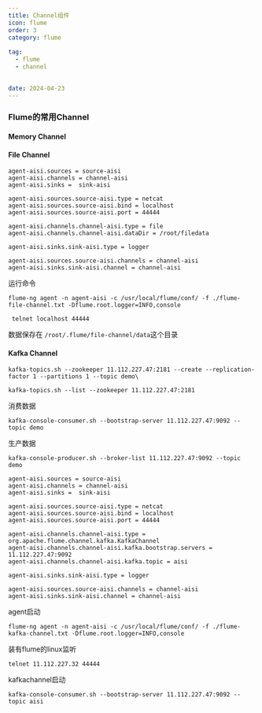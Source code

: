 ```yaml
---
title: Channel组件
icon: flume
order: 3
category: flume
  
tag:
  - flume
  - channel

  
date: 2024-04-23
---
```





### Flume的常用Channel

#### Memory Channel


#### File Channel

```properties
agent-aisi.sources = source-aisi
agent-aisi.channels = channel-aisi
agent-aisi.sinks =  sink-aisi

agent-aisi.sources.source-aisi.type = netcat
agent-aisi.sources.source-aisi.bind = localhost
agent-aisi.sources.source-aisi.port = 44444

agent-aisi.channels.channel-aisi.type = file
agent-aisi.channels.channel-aisi.dataDir = /root/filedata

agent-aisi.sinks.sink-aisi.type = logger

agent-aisi.sources.source-aisi.channels = channel-aisi
agent-aisi.sinks.sink-aisi.channel = channel-aisi
```

运行命令

```shell
flume-ng agent -n agent-aisi -c /usr/local/flume/conf/ -f ./flume-file-channel.txt -Dflume.root.logger=INFO,console
```

```shell
 telnet localhost 44444
```

数据保存在 `/root/.flume/file-channel/data`这个目录

#### Kafka Channel

```shell
kafka-topics.sh --zookeeper 11.112.227.47:2181 --create --replication-factor 1 --partitions 1 --topic demo\
```

```shell
kafka-topics.sh --list --zookeeper 11.112.227.47:2181
```

消费数据

```shell
kafka-console-consumer.sh --bootstrap-server 11.112.227.47:9092 --topic demo
```

生产数据

```shell
kafka-console-producer.sh --broker-list 11.112.227.47:9092 --topic demo 
```

```properties
agent-aisi.sources = source-aisi
agent-aisi.channels = channel-aisi
agent-aisi.sinks =  sink-aisi

agent-aisi.sources.source-aisi.type = netcat
agent-aisi.sources.source-aisi.bind = localhost
agent-aisi.sources.source-aisi.port = 44444

agent-aisi.channels.channel-aisi.type = org.apache.flume.channel.kafka.KafkaChannel
agent-aisi.channels.channel-aisi.kafka.bootstrap.servers = 11.112.227.47:9092
agent-aisi.channels.channel-aisi.kafka.topic = aisi

agent-aisi.sinks.sink-aisi.type = logger

agent-aisi.sources.source-aisi.channels = channel-aisi
agent-aisi.sinks.sink-aisi.channel = channel-aisi
```

agent启动

```shell
flume-ng agent -n agent-aisi -c /usr/local/flume/conf/ -f ./flume-kafka-channel.txt -Dflume.root.logger=INFO,console
```

装有flume的linux监听

```shell
telnet 11.112.227.32 44444
```

kafkachannel启动

```shell
kafka-console-consumer.sh --bootstrap-server 11.112.227.47:9092 --topic aisi
```

